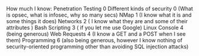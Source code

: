 How much I know:
Penetration Testing 0
Different kinds of security 0 (What is opsec, what is infosec, why so many secs)
NMap 1 (I know what it is and some things it does)
Networks 2 ( I know what they are and some of their attributes )
Bash Scripting 3 ( if you let me use Google)
Linux Console 4 (being generous)
Web Requests 4 (I know a GET and a POST when I see them)
Programming 6 (also being generous, however I know nothing of security-oriented programming other than avoiding SQL injection attacks)
